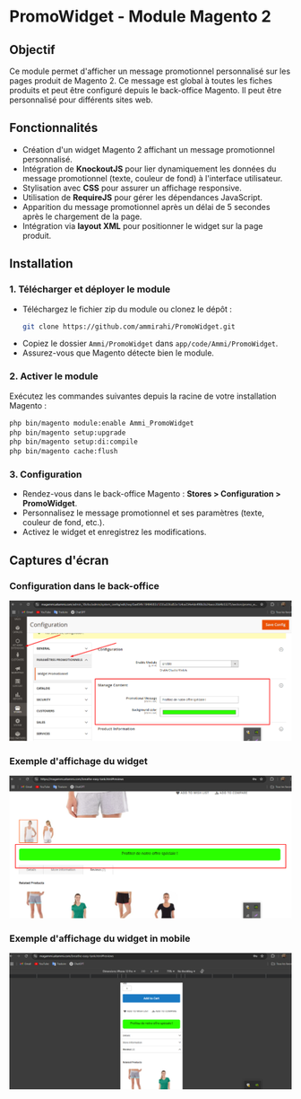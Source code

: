 # PromoWidget - Module Magento 2

## Objectif
Ce module permet d'afficher un message promotionnel personnalisé sur les pages produit de Magento 2. Ce message est global à toutes les fiches produits et peut être configuré depuis le back-office Magento. Il peut être personnalisé pour différents sites web.

## Fonctionnalités
- Création d'un widget Magento 2 affichant un message promotionnel personnalisé.
- Intégration de **KnockoutJS** pour lier dynamiquement les données du message promotionnel (texte, couleur de fond) à l'interface utilisateur.
- Stylisation avec **CSS** pour assurer un affichage responsive.
- Utilisation de **RequireJS** pour gérer les dépendances JavaScript.
- Apparition du message promotionnel après un délai de 5 secondes après le chargement de la page.
- Intégration via **layout XML** pour positionner le widget sur la page produit.

## Installation
### 1. Télécharger et déployer le module
- Téléchargez le fichier zip du module ou clonez le dépôt :
  ```bash
  git clone https://github.com/ammirahi/PromoWidget.git
  ```
- Copiez le dossier `Ammi/PromoWidget` dans `app/code/Ammi/PromoWidget`.
- Assurez-vous que Magento détecte bien le module.

### 2. Activer le module
Exécutez les commandes suivantes depuis la racine de votre installation Magento :
```bash
php bin/magento module:enable Ammi_PromoWidget
php bin/magento setup:upgrade
php bin/magento setup:di:compile
php bin/magento cache:flush
```

### 3. Configuration
- Rendez-vous dans le back-office Magento : **Stores > Configuration > PromoWidget**.
- Personnalisez le message promotionnel et ses paramètres (texte, couleur de fond, etc.).
- Activez le widget et enregistrez les modifications.

## Captures d'écran
### Configuration dans le back-office
![Configuration back-office](screenshots/admin.png)

### Exemple d'affichage du widget
![Aperçu du widget](screenshots/front.png)

### Exemple d'affichage du widget in mobile
![Aperçu du widget](screenshots/front-sm.png)


